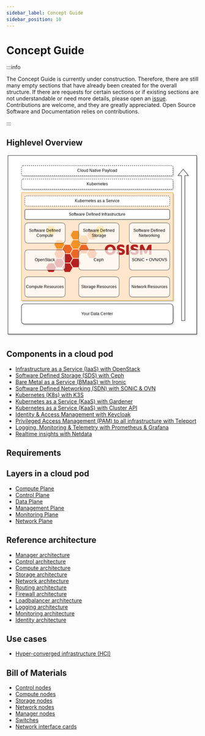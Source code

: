 ```yaml
---
sidebar_label: Concept Guide
sidebar_position: 10
---
```


# Concept Guide

:::info

The Concept Guide is currently under construction. Therefore, there are still
many empty sections that have already been created for the overall structure.
If there are requests for certain sections or if existing sections are not
understandable or need more details, please open an [issue](https://github.com/osism/issues/issues).
Contributions are welcome, and they are greatly appreciated. Open Source Software
and Documentation relies on contributions.

:::

## Highlevel Overview

![OSISM overview](./images/overview.drawio.png)

## Components in a cloud pod

* [Infrastructure as a Service (IaaS) with OpenStack](./components/openstack.md)
* [Software Defined Storage (SDS) with Ceph](./components/ceph.md)
* [Bare Metal as a Service (BMaaS) with Ironic](./components/ironic.md)
* [Software Defined Networking (SDN) with SONiC & OVN](./components/sonic.md)
* [Kubernetes (K8s) with K3S](./components/k3s.md)
* [Kubernetes as a Service (KaaS) with Gardener](./components/gardener.md)
* [Kubernetes as a Service (KaaS) with Cluster API](./components/clusterapi.md)
* [Identity & Access Management with Keycloak](./components/keycloak.md)
* [Privileged Access Management (PAM) to all infrastructure with Teleport](./components/teleport.md)
* [Logging, Monitoring & Telemetry with Prometheus & Grafana](./components/prometheus.md)
* [Realtime insights with Netdata](./components/netdata.md)

## Requirements

## Layers in a cloud pod

* [Compute Plane](./layers.md#compute-plane)
* [Control Plane](./layers.md#control-plane)
* [Data Plane](./layers.md#data-plane)
* [Management Plane](./layers.md#management-plane)
* [Monitoring Plane](./layers.md#monitoring-plane)
* [Network Plane](./layers.md#network-plane)

## Reference architecture

* [Manager architecture](./architecture.md#manager-architexture)
* [Control architecture](./architecture.md#control-architecture)
* [Compute architecture](./architecture.md#compute-architecture)
* [Storage architecture](./architecture.md#storage-architecture)
* [Network architecture](./architecture.md#network-architecture)
* [Routing architecture](./architecture.md#routing-architecture)
* [Firewall architecture](./architecture.md#firewall-architecture)
* [Loadbalancer architecture](./architecture.md#loadbalancer-architecture)
* [Logging architecture](./architecture.md#logging-architecture)
* [Monitoring architecture](./architecture.md#monitoring-architecture)
* [Identity architecture](./architecture.md#identity-architecture)

## Use cases

* [Hyper-converged infrastructure (HCI)](./use-cases.md#hyper-converged-infrastructure-hci)

## Bill of Materials

* [Control nodes](./bom.md#control-nodes)
* [Compute nodes](./bom.md#compute-nodes)
* [Storage nodes](./bom.md#storage-nodes)
* [Network nodes](./bom.md#network-nodes)
* [Manager nodes](./bom.md#manager-nodes)
* [Switches](./bom.md#switches)
* [Network interface cards](./bom.md#network-interface-cards)
